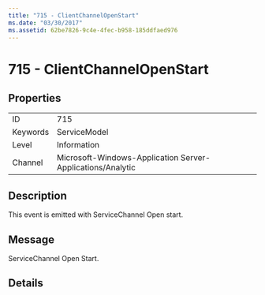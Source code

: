 ```yaml
---
title: "715 - ClientChannelOpenStart"
ms.date: "03/30/2017"
ms.assetid: 62be7826-9c4e-4fec-b958-185ddfaed976
---
```

# 715 - ClientChannelOpenStart
## Properties  
  
|||  
|-|-|  
|ID|715|  
|Keywords|ServiceModel|  
|Level|Information|  
|Channel|Microsoft-Windows-Application Server-Applications/Analytic|  
  
## Description  
 This event is emitted with ServiceChannel Open start.  
  
## Message  
 ServiceChannel Open Start.  
  
## Details
